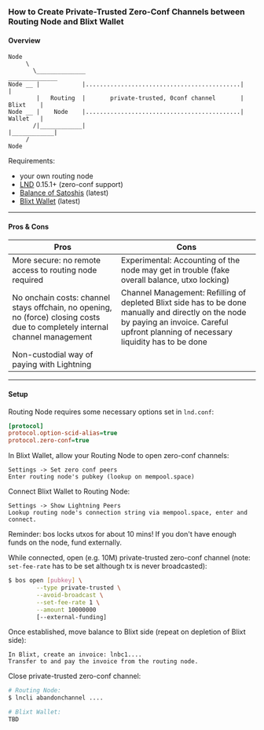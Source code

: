 ### How to Create Private-Trusted Zero-Conf Channels between Routing Node and Blixt Wallet

#### Overview
```
Node
     \
       \______________                                            ______________
Node __ |            |............................................|            |
        |   Routing  |       private-trusted, 0conf channel       |   Blixt    |
Node __ |    Node    |............................................|   Wallet   |
       /|____________|                                            |____________|
     /
Node
```

Requirements:
- your own routing node
- [LND](https://github.com/LightningNetwork/lnd) 0.15.1+ (zero-conf support)
- [Balance of Satoshis](https://github.com/alexbosworth/balanceofsatoshis) (latest)
- [Blixt Wallet](https://github.com/hsjoberg/blixt-wallet) (latest)

____________________________

#### Pros & Cons

| Pros | Cons |
|------|------|
| More secure: no remote access to routing node required | Experimental: Accounting of the node may get in trouble (fake overall balance, utxo locking) |
| No onchain costs: channel stays offchain, no opening, no (force) closing costs due to completely internal channel management | Channel Management: Refilling of depleted Blixt side has to be done manually and directly on the node by paying an invoice. Careful upfront planning of necessary liquidity has to be done |
| Non-custodial way of paying with Lightning | |
____________________________

#### Setup

Routing Node requires some necessary options set in `lnd.conf`:
```ini
[protocol]
protocol.option-scid-alias=true
protocol.zero-conf=true
```

In Blixt Wallet, allow your Routing Node to open zero-conf channels:
```
Settings -> Set zero conf peers
Enter routing node's pubkey (lookup on mempool.space)
```

Connect Blixt Wallet to Routing Node:
```
Settings -> Show Lightning Peers
Lookup routing node's connection string via mempool.space, enter and connect.
```

Reminder: bos locks utxos for about 10 mins! If you don't have enough funds on the node, fund externally.

While connected, open (e.g. 10M) private-trusted zero-conf channel (note: `set-fee-rate` has to be set although tx is never broadcasted):
```bash
$ bos open [pubkey] \
        --type private-trusted \
        --avoid-broadcast \
        --set-fee-rate 1 \
        --amount 10000000
        [--external-funding]
```

Once established, move balance to Blixt side (repeat on depletion of Blixt side):
```
In Blixt, create an invoice: lnbc1....
Transfer to and pay the invoice from the routing node.
```

Close private-trusted zero-conf channel:
```bash
# Routing Node:
$ lncli abandonchannel ....

# Blixt Wallet:
TBD
```
